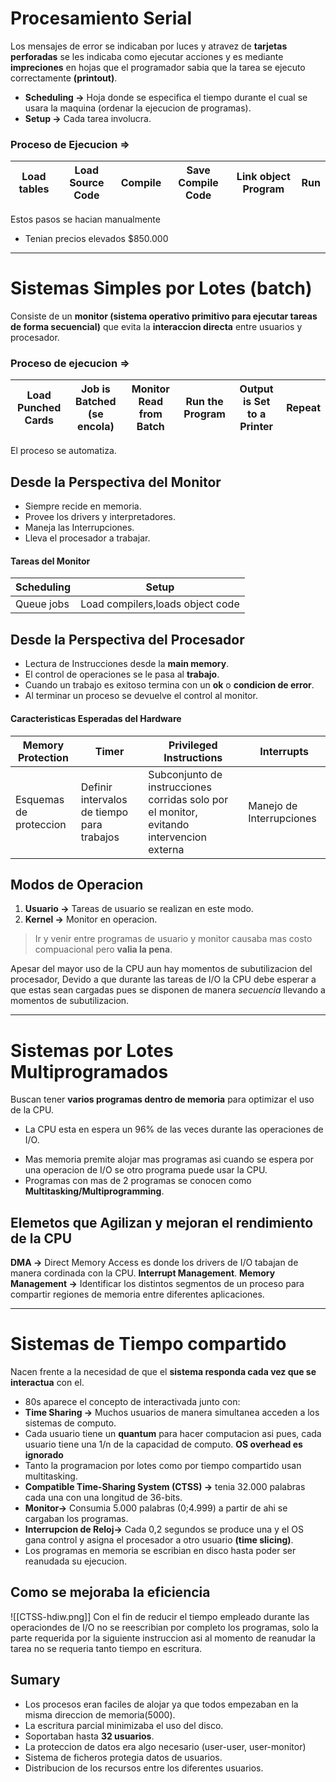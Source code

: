 # Procesamiento Serial
Los mensajes de error se indicaban por luces y atravez de **tarjetas perforadas** se les indicaba como ejecutar acciones y es mediante **impreciones** en hojas que el programador sabia que la tarea se ejecuto correctamente **(printout)**.
- **Scheduling ->** Hoja donde se especifica el tiempo durante el cual se usara la maquina (ordenar la ejecucion de programas).
- **Setup ->** Cada tarea involucra.
### Proceso de Ejecucion =>
| Load tables | Load Source Code | Compile | Save Compile Code | Link object Program | Run |
| ----------- | ---------------- | ------- | ----------------- | ------------------- | --- |
Estos pasos se hacian manualmente
- Tenian precios elevados $850.000 
***
# Sistemas Simples por Lotes (batch)
Consiste de un **monitor (sistema operativo primitivo para ejecutar tareas de forma secuencial)** que evita la **interaccion directa** entre usuarios y procesador.
### Proceso de ejecucion =>
| Load Punched Cards | Job is Batched (se encola) | Monitor Read from Batch | Run the Program | Output is Set to a Printer | Repeat | 
| ------------------ | -------------------------- | ----------------------- | --------------- | -------------------------- | ------ |
El proceso se automatiza.
## Desde la Perspectiva del Monitor
- Siempre recide en memoria.
- Provee los drivers y interpretadores.
- Maneja las Interrupciones.
- Lleva el procesador a trabajar.
#### Tareas del Monitor
| Scheduling | Setup                            |
| ---------- | -------------------------------- |
| Queue jobs | Load compilers,loads object code | 
## Desde la Perspectiva del Procesador
- Lectura de Instrucciones desde la **main memory**.
- El control de operaciones se le pasa al **trabajo**.
- Cuando un trabajo es exitoso termina con un **ok** o **condicion de error**.
- Al terminar un proceso se devuelve el control al monitor.
#### Caracteristicas Esperadas del Hardware
| Memory Protection      | Timer                                      | Privileged Instructions                                                                  | Interrupts               |
| ---------------------- | ------------------------------------------ | ---------------------------------------------------------------------------------------- | ------------------------ |
| Esquemas de proteccion | Definir intervalos de tiempo para trabajos | Subconjunto de instrucciones corridas solo por el monitor, evitando intervencion externa | Manejo de Interrupciones |
## Modos de Operacion
1. **Usuario ->** Tareas de usuario se realizan en este modo.
2. **Kernel ->** Monitor en operacion.
> Ir y venir entre programas de usuario y monitor causaba mas costo compuacional pero **valia la pena**. 

Apesar del mayor uso de la CPU aun hay momentos de subutilizacion del procesador, Devido a que durante las tareas de I/O la CPU debe esperar a que estas sean cargadas pues se disponen de manera *secuencia* llevando a momentos de subutilizacion.
***
# Sistemas por Lotes Multiprogramados
Buscan tener **varios programas dentro de memoria** para optimizar el uso de la CPU.
* La CPU esta en espera un 96% de las veces durante las operaciones de I/O.
- Mas memoria premite alojar mas programas asi cuando se espera por una operacion de I/O se otro programa puede usar la CPU.
- Programas con mas de 2 programas se conocen como **Multitasking/Multiprogramming**.
## Elemetos que Agilizan y mejoran el rendimiento de la CPU
**DMA ->** Direct Memory Access es donde los drivers de I/O tabajan de manera cordinada con la CPU.
**Interrupt Management**.
**Memory Management ->** Identificar los distintos segmentos de un proceso para compartir regiones de memoria entre diferentes aplicaciones. 
***
# Sistemas de Tiempo compartido
Nacen frente a la necesidad de que el **sistema responda cada vez que se interactua** con el. 
- 80s aparece el concepto de interactivada junto con:
- **Time Sharing ->** Muchos usuarios de manera simultanea acceden a los sistemas de computo.
- Cada usuario tiene un **quantum** para hacer computacion asi pues, cada usuario tiene una 1/n de la capacidad de computo. **OS overhead es ignorado**
- Tanto la programacion por lotes como por tiempo compartido usan multitasking.
- **Compatible Time-Sharing System (CTSS) ->** tenia 32.000 palabras cada una con una longitud de 36-bits.
- **Monitor->** Consumia 5.000 palabras (0;4.999) a partir de ahi se cargaban los programas.
- **Interrupcion de Reloj->** Cada 0,2 segundos se produce una y el OS gana control y asigna el procesador a otro usuario **(time slicing)**.
- Los programas en memoria se escribian en disco hasta poder ser reanudada su ejecucion.
## Como se mejoraba la eficiencia 
![[CTSS-hdiw.png]]
Con el fin de reducir el tiempo empleado durante las operaciondes de I/O no se reescribian por completo los programas, solo la parte requerida por la siguiente instruccion asi al momento de reanudar la tarea no se requeria tanto tiempo en escritura.
## Sumary
- Los procesos eran faciles  de alojar ya que todos empezaban en la misma direccion de memoria(5000).
- La escritura parcial minimizaba el uso del disco.
- Soportaban hasta **32 usuarios**.
- La proteccion de datos era algo necesario (user-user, user-monitor)
- Sistema de ficheros protegia datos de usuarios.
- Distribucion de los recursos entre los diferentes usuarios.
